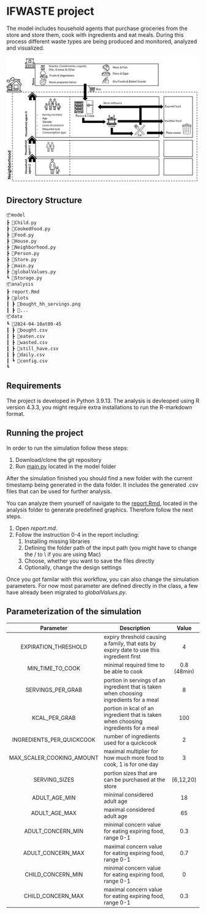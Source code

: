 # IFWASTE project

The model includes household agents that purchase groceries from the store and store them, cook with ingredients and eat meals. During this process different waste types are being produced and monitored, analyzed and visualized. 

![test](img/concept_overview.PNG)

## Directory Structure 

    
    📦model
    ┣ 📜Child.py
    ┣ 📜CookedFood.py
    ┣ 📜Food.py
    ┣ 📜House.py
    ┣ 📜Neighborhood.py
    ┣ 📜Person.py
    ┣ 📜Store.py
    ┣ 📜main.py
    ┣ 📜globalValues.py
    ┗ 📜Storage.py
    📦analysis
    ┣ report.Rmd
    ┣ 📂plots
    ┃ ┣ 📜bought_hh_servings.png
    ┃ ┣ 📜...
    📦data
    ┗ 📂2024-04-10at09-45
    ┃ ┣ 📜bought.csv
    ┃ ┣ 📜eaten.csv
    ┃ ┣ 📜wasted.csv
    ┃ ┣ 📜still_have.csv
    ┃ ┣ 📜daily.csv
    ┃ ┗ 📜config.csv
    ┗

 ## Requirements 
The project is developed in Python 3.9.13. 
The analysis is devleoped using R version 4.3.3, you might require extra installations to run 
the R-markdown format. 

 ## Running the project
In order to run the simulation follow these steps: 

1. Download/clone the git repository 
2. Run [main.py](model/main.py) located in the model folder

After the simulation finished you should find a new folder with the current timestamp being generated in the data folder. It includes the generated .csv files that can be used for further analysis. 

You can analyze them yourself of navigate to the [report.Rmd](analysis/report.Rmd), located in the analysis folder to generate predefined graphics. Therefore follow the next steps. 

1. Open *report.md*. 
2. Follow the instruction 0-4 in the report including: 
   1. Installing missing libraries
   2. Defining the folder path of the input path (you might have to change the / to \ if you are using Mac)
   3. Choose, whether you want to save the files directly
   4. Optionally, change the design settings 

Once you got familar with this workflow, you can also change the simulation parameters.
For now most parameter are defined directly in the class, a few have already been migrated to *globalValues.py*. 


## Parameterization of the simulation

| **Parameter** | **Description** | **Value** |
|:----------------------------:|-----------------------------------------------------------------------------------------|:------------------:|
| EXPIRATION\_THRESHOLD        | expiry threshold causing a family, that eats by expiry date to use this ingredient first | 4                  |
| MIN\_TIME\_TO\_COOK          | minimal required time to be able to cook                                                 | 0.8 (48min)        |
| SERVINGS\_PER\_GRAB          | portion in servings of an ingredient that is taken when choosing ingredients for a meal  | 8                  |
| KCAL\_PER\_GRAB              | portion in kcal of an ingredient that is taken when choosing ingredients for a meal      | 100                |
| INGREDIENTS\_PER\_QUICKCOOK  | number of ingredients used for a quickcook                                               | 2                  |
| MAX\_SCALER\_COOKING\_AMOUNT | maximal multiplier for how much more food to cook, 1 is for one day                      | 3                  |
| SERVING\_SIZES               | portion sizes that are can be purchased at the store                                     | [6,12,20]          |
| ADULT\_AGE\_MIN              | minimal considered adult age                                                             | 18                 |
| ADULT\_AGE\_MAX              | maximal considered adult age                                                             | 65                 |
| ADULT\_CONCERN\_MIN          | minimal concern value for eating expiring food, range 0-1                                | 0.3                |
| ADULT\_CONCERN\_MAX          | maximal concern value for eating expiring food, range 0-1                                | 0.7                |
| CHILD\_CONCERN\_MIN          | minimal concern value for eating expiring food, range 0-1                                | 0                  |
| CHILD\_CONCERN\_MAX          | maximal concern value for eating expiring food, range 0-1                                | 0.3                |
